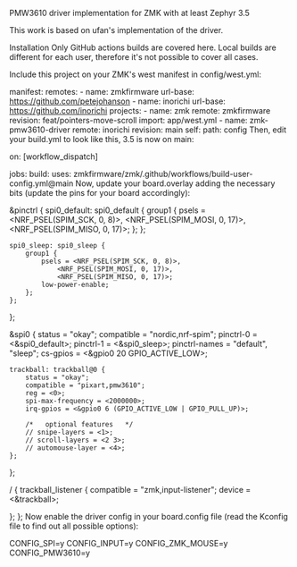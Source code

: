 PMW3610 driver implementation for ZMK with at least Zephyr 3.5

This work is based on ufan's implementation of the driver.

Installation
Only GitHub actions builds are covered here. Local builds are different for each user, therefore it's not possible to cover all cases.

Include this project on your ZMK's west manifest in config/west.yml:

manifest:
  remotes:
    - name: zmkfirmware
      url-base: https://github.com/petejohanson
    - name: inorichi
      url-base: https://github.com/inorichi
  projects:
    - name: zmk
      remote: zmkfirmware
      revision: feat/pointers-move-scroll
      import: app/west.yml
    - name: zmk-pmw3610-driver
      remote: inorichi
      revision: main
  self:
    path: config
Then, edit your build.yml to look like this, 3.5 is now on main:

on: [workflow_dispatch]

jobs:
  build:
    uses: zmkfirmware/zmk/.github/workflows/build-user-config.yml@main
Now, update your board.overlay adding the necessary bits (update the pins for your board accordingly):

&pinctrl {
    spi0_default: spi0_default {
        group1 {
            psels = <NRF_PSEL(SPIM_SCK, 0, 8)>,
                <NRF_PSEL(SPIM_MOSI, 0, 17)>,
                <NRF_PSEL(SPIM_MISO, 0, 17)>;
        };
    };

    spi0_sleep: spi0_sleep {
        group1 {
            psels = <NRF_PSEL(SPIM_SCK, 0, 8)>,
                <NRF_PSEL(SPIM_MOSI, 0, 17)>,
                <NRF_PSEL(SPIM_MISO, 0, 17)>;
            low-power-enable;
        };
    };
};

&spi0 {
    status = "okay";
    compatible = "nordic,nrf-spim";
    pinctrl-0 = <&spi0_default>;
    pinctrl-1 = <&spi0_sleep>;
    pinctrl-names = "default", "sleep";
    cs-gpios = <&gpio0 20 GPIO_ACTIVE_LOW>;

    trackball: trackball@0 {
        status = "okay";
        compatible = "pixart,pmw3610";
        reg = <0>;
        spi-max-frequency = <2000000>;
        irq-gpios = <&gpio0 6 (GPIO_ACTIVE_LOW | GPIO_PULL_UP)>;

        /*   optional features   */
        // snipe-layers = <1>;
        // scroll-layers = <2 3>;
        // automouse-layer = <4>;
    };
};

/ {
  trackball_listener {
    compatible = "zmk,input-listener";
    device = <&trackball>;

  };
};
Now enable the driver config in your board.config file (read the Kconfig file to find out all possible options):

CONFIG_SPI=y
CONFIG_INPUT=y
CONFIG_ZMK_MOUSE=y
CONFIG_PMW3610=y
